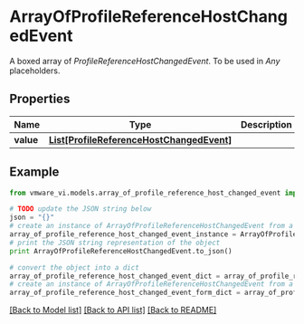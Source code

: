 # ArrayOfProfileReferenceHostChangedEvent

A boxed array of *ProfileReferenceHostChangedEvent*. To be used in *Any* placeholders. 

## Properties
Name | Type | Description | Notes
------------ | ------------- | ------------- | -------------
**value** | [**List[ProfileReferenceHostChangedEvent]**](ProfileReferenceHostChangedEvent.md) |  | 

## Example

```python
from vmware_vi.models.array_of_profile_reference_host_changed_event import ArrayOfProfileReferenceHostChangedEvent

# TODO update the JSON string below
json = "{}"
# create an instance of ArrayOfProfileReferenceHostChangedEvent from a JSON string
array_of_profile_reference_host_changed_event_instance = ArrayOfProfileReferenceHostChangedEvent.from_json(json)
# print the JSON string representation of the object
print ArrayOfProfileReferenceHostChangedEvent.to_json()

# convert the object into a dict
array_of_profile_reference_host_changed_event_dict = array_of_profile_reference_host_changed_event_instance.to_dict()
# create an instance of ArrayOfProfileReferenceHostChangedEvent from a dict
array_of_profile_reference_host_changed_event_form_dict = array_of_profile_reference_host_changed_event.from_dict(array_of_profile_reference_host_changed_event_dict)
```
[[Back to Model list]](../README.md#documentation-for-models) [[Back to API list]](../README.md#documentation-for-api-endpoints) [[Back to README]](../README.md)


